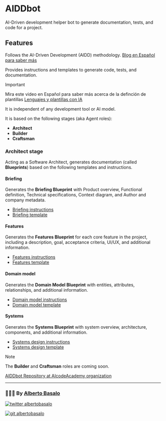 # AIDDbot

AI-Driven development helper bot to generate documentation, tests, and code for a project.

## Features

Follows the AI-Driven Development (AIDD) methodology. [Blog en Español para saber más](https://aicode.academy/blog/es/)

Provides instructions and templates to generate code, tests, and documentation.

> [!IMPORTANT]
> Mira este video en Español para saber más acerca de la definción de plantillas [Lenguajes y plantillas con IA](https://youtu.be/rdhcBGyrKTk)

It is independent of any development tool or AI model.

It is based on the following stages (aka Agent roles):

- **Architect**
- **Builder**
- **Craftsman**

### Architect stage

Acting as a Software Architect, generates documentation (called **Blueprints**) based on the following templates and instructions.

#### Briefing

Generates the **Briefing Blueprint** with Product overview, Functional definition, Technical specifications, Context diagram, and Author and company metadata.

- [Briefing instructions](/.ai/architect/a-1.briefing.instructions.md)
- [Briefing template](/.ai/architect/a-1.briefing.template.md)

#### Features

Generates the **Features Blueprint** for each core feature in the project, including a description, goal, acceptance criteria, UI/UX, and additional information.

- [Features instructions](/.ai/architect/a-2.features.instructions.md)
- [Features template](/.ai/architect/a-2.features.template.md)

#### Domain model

Generates the **Domain Model Blueprint** with entities, attributes, relationships, and additional information.

- [Domain model instructions](/.ai/architect/a-3.domain-model.instructions.md)
- [Domain model template](/.ai/architect/a-3.domain-model.template.md)

#### Systems

Generates the **Systems Blueprint** with system overview, architecture, components, and additional information.

- [Systems design instructions](/.ai/architect/a-4.systems.instructions.md)
- [Systems design template](/.ai/architect/a-4.systems.template.md)

> [!NOTE]
> The **Builder** and **Craftsman** roles are coming soon.

[AIDDbot Repository at AIcodeAcademy organization](https://github.com/AIcodeAcademy/AIDDbot)

---
<footer>
  <h3>🧑🏼‍💻 By <a href="https://albertobasalo.dev" target="blank">Alberto Basalo</a> </h3>
  <p>
    <a href="https://twitter.com/albertobasalo" target="blank">
      <img src="https://img.shields.io/twitter/follow/albertobasalo?logo=twitter&style=for-the-badge" alt="twitter albertobasalo" />
    </a>
  </p>
  <p>
    <a href="https://github.com/albertobasalo" target="blank">
      <img 
        src="https://img.shields.io/github/followers/albertobasalo?logo=github&label=profile albertobasalo&style=for-the-badge" alt="git albertobasalo" />
    </a>
  </p>
</footer>
